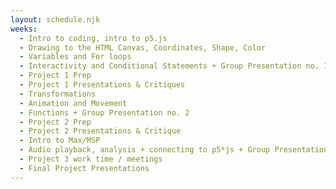 ```yaml
---
layout: schedule.njk
weeks:
  - Intro to coding, intro to p5.js
  - Drawing to the HTML Canvas, Coordinates, Shape, Color
  - Variables and For loops
  - Interactivity and Conditional Statements + Group Presentation no. 1
  - Project 1 Prep
  - Project 1 Presentations & Critiques
  - Transformations
  - Animation and Movement
  - Functions + Group Presentation no. 2
  - Project 2 Prep
  - Project 2 Presentations & Critique
  - Intro to Max/MSP
  - Audio playback, analysis + connecting to p5*js + Group Presentation no. 3
  - Project 3 work time / meetings
  - Final Project Presentations
---
```


